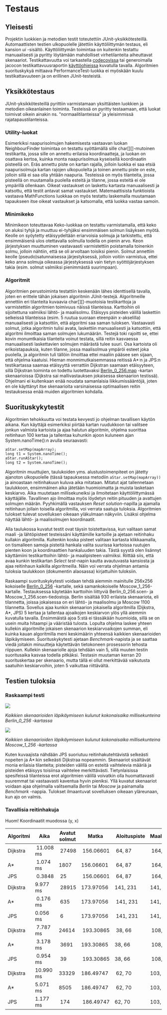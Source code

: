 # Testaus

## Yleisesti
Projektin luokkien ja metodien testit toteutettiin JUnit-yksikkötesteillä. Automaattisten testien ulkopuolelle jätettiin käyttöliittymän testaus, eli kansion _ui_ -sisältö. Käyttöliittymän toimintaa on kuitenkin testattu manuaalisesti ja pyritty löytämään mahdolliset virhetilanteita aiheuttavat skenaariot. Testikattavuutta voi tarkastella [codecovissa](https://codecov.io/gh/chipfrog/Shortest-path-visualizer) tai generoimalla jacocon testikattavuusraportin [käyttöohjeissa](https://github.com/chipfrog/Shortest-path-visualizer/blob/master/dokumentaatio/manual.md) kuvatulla tavalla. Algoritmien suorituskykyä mittaava PerformanceTest-luokka ei myöskään kuulu testikattavuuteen ja on erillinen JUnit-testeistä.

## Yksikkötestaus
JUnit-yksikkötesteillä pyrittiin varmistamaan yksittäisten luokkien ja metodien oikeanlainen toiminta. Testeissä on pyritty testaamaan, että luokat toimivat oikein ainakin ns. "normaalitilanteissa" ja yleisimmissä rajatapaustilanteissa. 

### Utility-luokat
Esimerkiksi naapurisolmujen hakemisesta vastaavan luokan NeighbourFinder toimintaa on testattu syöttämällä sille char[][]-mutoinen testikartta, jossa sille on annettu erilaisia koordinaatteja, ja luokan on osattava kertoa, kuinka monta naapurisolmua kyseisellä koordinaatin pisteellä on. Eräs annettu piste on kartan rajalla, jolloin luokka ei saa etsiä naapurisolmuja kartan rajojen ulkopuolelta ja toinen annettu piste on este, jolloin sillä ei saa olla yhtään naapuria. Testeissä on myös tilanteita, jossa pisteellä on muutamalla puolella esteitä ja tilanne, jossa esteitä ei ole ympärillä ollenkaan. Oikeat vastaukset on laskettu kartasta manuaalisesti ja katsottu, että testit antavat samat vastaukset. Matemaattisista funktioista vastaava MathFunctions luokkaa on myös testattu laskemalla muutamaan tapaukseen itse oikeat vastaukset ja katsomalla, että luokka vastaa samoin.

### Minimikeko
Minimikeon toteuttavaa Keko-luokkaa on testattu varmistamalla, että keko on aluksi tyhjä ja muuttuu ei-tyhjäksi ensimmäisen solmun lisäyksen myötä. Keolle on syöytetty etäisyydeltään eriarvoisia solmuja ja tarkistettu, että ensimmäisenä ulos otettavalla solmulla todella on pienin arvo. Keon järjestyksen muuttuminen vastavaasti varmistettiin poistamalla toinenkin solmu, jolloin nähtiin, että se oli arvoltaan toisiksi pienin. Solmut annettiin keolle (pseudo)satunnaisessa järjestyksessä, jolloin voitiin varmistua, ettei keko anna solmuja oikeassa järjestyksessä vain tietyn syöttöjärjestyksen takia (esim. solmut valmiiksi pienimmästä suurimpaan).

### Algoritmit
Algoritmien perustoiminta testattiin keskenään lähes identtisellä tavalla, joten en erittele tähän jokaisen algoritmin JUnit-testejä. Algoritmeille annettiin eri tilanteita kuvaavia char[][]-muotoisia testikarttoja ja varmistettiin algoritmien toimivuus näissä tilanteissa. Karttoihin oli sijoitettuna valmiiksi lähtö- ja maalisolmu. Etäisyys pisteiden välillä laskettiin selkeissä tilanteissa (esim. 5 ruutua suoraan eteenpäin x-akselilla) manuaalisesti ja katsottiin, että algoritmi saa saman tuloksen. Vastaavasti solmut, jotka algoritmin tulisi avata, laskettiin manuaalisesti ja katsottiin, että algoritmi ilmoittaa saman solmujen lukumäärän. Testejä toki rajoitti se, ettei kovin monumtkaisia tilanteita voinut testata, sillä reitin kasvaessa manuaalisesti laskettavien solmujen määrästä tulee suuri. Osa kartoista oli erikoistapauksia, kuten tilanne, jossa maalisolmua ympäröi esteet joka puolella, ja algoritmin tuli tällöin ilmoittaa ettei maaliin pääsee sen sijaan, että ohjelma kaatuisi. Hieman monmimutkaisemmassa reitissä  A*:n ja JPS:n testikartassa saamaa etäisyyttä verrattiin Dijkstran saamaan etäisyyteen, sillä Dijkstran toiminta on todettu luotettavaksi [Berlin_0_256.map](https://www.movingai.com/benchmarks/street/index.html) -kartan skenaarioissa (Dijkstra sai mallivastauksen jokaisessa skenaarion testissä). Ohjelmani ei kuitenkaan enää noudata samanlaisia liikkumissääntöjä, joten en ole käyttänyt itse skenaarioita varsinaisessa optimaalisen reitin testauksessa enää muiden algoritmien kohdalla.

## Suorituskykytestit
Algoritmien tehokkuutta voi testata kevyesti jo ohjelman tavallisen käytön aikana. Kun käyttäjä esimerkiksi piirtää kartan ruudukkoon tai valitsee jonkun valmista kartoista ja ajaa halutun algoritmin, ohjelma suorittaa reitinhaun 100 kertaa ja tallentaa kuhunkin ajoon kuluneen ajan System.nanoTime():n avulla seuraavasti:

```
aStar.setMap(mapArray);
long t1 = System.nanoTime();
aStar.runAStar();
long t2 = System.nanoTime();
 ```
Algoritmin muuttujien, taulukoiden yms. alustustoimenpiteet on jätetty ajanoton ulkopuolelle (tässä tapauksessa metodiin `aStar.setMap(mapArray))` ja ainoastaan reitinhakuun kuluva aika mitataan. Mitatut ajat tallennetaan taulukkoon, ensimmäinen aika jätetään huomioimatta ja muista lasketaan keskiarvo. Aika muutetaan millisekuneiksi ja ilmoitetaan käyttöliittymässä käyttäjälle. Tavallinen ajo ilmoittaa myös löydetyn reitin pituuden ja avattujen solmujen määrän. Pyyhkimällä vastauksen _Reset solution_-napilla ja ajamalla reitinhaun jollain toisella algoritmilla, voi verrata saatuja tuloksia. Algoritmien tulokset tulevat sovelluksen oikeaan yläkulmaan näkyviin. Lisäksi ohjelma näyttää lähtö- ja maalisolmujen koordinaatit.

Alla taulukossa kuvatut testit ovat täysin toistettavissa, kun valitaan samat maali -ja lähtöpisteet testeissäni käyttämille kartoille ja ajetaan reitinhaku kullakin algoritmilla. Kuitenkin koska pisteet valitaan kartasta klikkaamalla, on tismalleen samoja pisteitä hankala valita suurissa kartoissa ruutujen pienten koon ja koordinaattien hankaluuden takia. Tästä syystä olen lisännyt käyttämiini testikarttoihin lähtö- ja maalipisteen valmiiksi. Riittää siis, että avaa kunkin testikartan _Select test_-napin kautta avautuvasta kansiosta ja ajaa reitinhaun kaikilla algoritmeilla. Näin voi verrata ohjelman antamia tuloksia taulukkoon (dokumentin alaosassa) kirjattuihin tuloksiin.

Raskaampi suorituskykytesti voidaan tehdä aiemmin mainitulle 256x256 kokoiselle [Berlin_0_256](https://www.movingai.com/benchmarks/street/index.html) -kartalle, sekä samankokoiselle Moscow_1_256-kartalle. Testauksessa käytetään karttoihin liittyviä Berlin_0_256.scen- ja Moscow_1_256.scen-tiedostoja. Berlin sisältää 930 erilaista skenaariota, eli tilannetta, joissa jokaisessa on eri lähtö- ja maalisolmu ja Moscow 1100 tilannetta. Sovellus ajaa kunkin skenaarion jokaisella algoritmilla (Dijkstra, A*, JPS) 5 kertaa ja tallentaa ajoaikojen keskiarvon ylös yllä aiemmin kuvatulla tavalla. Ensimmäistä ajoa 5:stä ei tässäkään huomioida, sillä se on usein muita hitaampi ja vääristää tulosta. Lopulta ohjelma laskee yhteen kullekin algoritmille jokaisen skenaarion keskiarvoaikojen summan, eli kuinka kauan algoritmilla meni keskimäärin yhteensä kaikkien skenaarioiden läpikäymiseen. Suorituskykytesti ajetaan _Benchmark_-napista ja se saattaa viedä joitakin minuutteja käytettävän tietokoneen prosessorin tehosta riippuen. Kullekin skenaariolle ajoja tehdään vain 5, sillä muuten testin suoritusaika kasvaa todella pitkäksi. Testasin muutaman kerran 20 suorituskertaa per skenaario, mutta tällä ei ollut merkittävää vaikutusta saatuihin keskiarvoihin, joten 5 vaikuttaa riittävältä.

## Testien tuloksia

### Raskaampi testi

![](https://github.com/chipfrog/Shortest-path-visualizer/blob/master/dokumentaatio/berlin.png)

_Kaikkien skenaarioiden läpikäymiseen kulunut kokonaisaika millisekunteina Berlin_0_256 -kartassa_

![](https://github.com/chipfrog/Shortest-path-visualizer/blob/master/dokumentaatio/moscow.png)

_Kaikkien skenaarioiden läpikäymiseen kulunut kokonaisaika millisekunteina Moscow_1_256 -kartassa_

Kuten kuvaajista nähdään JPS suoriutuu reitinhakutehtävistä selkeästi nopeiten ja A*:kin selkeästi Dijkstraa nopeammin. Skenaariot sisältävät monia erilaisia tilanteita; pisteiden välillä on esteitä vaihtelevia määriä ja pisteiden etäisyys toisiinsa vaihtelee merkittävästi. Tietynlaisissa spesifeissä tilanteissa erot algoritmien välillä voivatkin olla huomattavasti suuremmat tai vastaavasti kaventua hyvin pieniksi. Yllä kuvatut skenaariot voidaan ajaa ohjelmalla valitsemalla _Berlin_ tai _Moscow_ ja painamalla _Benchmark_ -nappia. Tulokset ilmaantuvat sovelluksen oikeaan yläreunaan, kun ajo on valmis.

### Tavallisia reitinhakuja

Huom! Koordinaatit muodossa (y, x)

| Algoritmi | Aika | Avatut solmut | Matka | Aloituspiste | Maalipiste | Kartta |
| --------- | ---- | ------------- | ----- | ------------ | ---------- | ------ |
| Dijkstra  | 11.008 ms | 27498 | 156.06601 | 64, 87 | 164, 169 | NewYork_1_256.map.txt |
| A* | 1.074 ms | 1807 | 156.06601 | 64, 87 | 164, 169 | NewYork_1_256.map.txt |
| JPS | 0.3848 | 25 | 156.06601 | 64, 87 | 164, 169 | NewYork_1_256.map.txt |
| Dijkstra | 9.977 ms | 28915 | 173.97056 | 141, 231 | 141, 64 | Milan_1_256.map.txt |
| A* | 0.176 ms | 635 | 173.97056 | 141, 231 | 141, 64 | Milan_1_256.map.txt |
| JPS | 0.056 ms | 6 | 173.97056 | 141, 231 | 141, 64 | Milan_1_256.map.txt |
| Dijkstra | 7.787 ms | 24614 | 193.30865 | 38, 66 | 108, 223 | Lodon_0_256.xt |
| A* | 3.178 ms | 3691 | 193.30865 | 38, 66 | 108, 223 | Lodon_0_256.xt |
| JPS | 0.954 ms | 39 | 193.30865 | 38, 66 | 108, 223 | Lodon_0_256.xt |
| Dijkstra | 10.990 ms | 33329 | 186.49747 | 62, 70 | 103, 204 | Berlin_1_256.txt |
| A* | 5.071 ms | 8505 | 186.49747 | 62, 70 | 103, 204 | Berlin_1_256.txt |
| JPS | 1.177 ms | 174 | 186.49747 | 62, 70 | 103, 204 | Berlin_1_256.txt |




